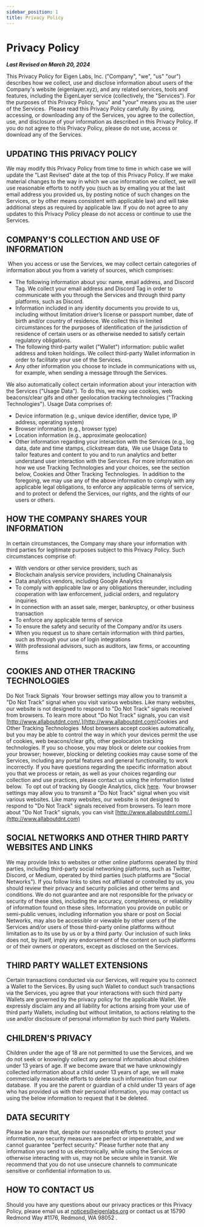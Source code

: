 ```yaml
---
sidebar_position: 1
title: Privacy Policy
---
```


# Privacy Policy

***Last Revised on March 20, 2024***

This Privacy Policy for Eigen Labs, Inc. ("Company", "we", "us" "our") describes how we collect, use and disclose information about users of the Company's website (eigenlayer.xyz), and any related services, tools and features, including the EigenLayer service (collectively, the "Services"). For the purposes of this Privacy Policy, "you" and "your" means you as the user of the Services. ​ Please read this Privacy Policy carefully. By using, accessing, or downloading any of the Services, you agree to the collection, use, and disclosure of your information as described in this Privacy Policy. If you do not agree to this Privacy Policy, please do not use, access or download any of the Services. ​

## UPDATING THIS PRIVACY POLICY

​We may modify this Privacy Policy from time to time in which case we will update the "Last Revised" date at the top of this Privacy Policy. If we make material changes to the way in which we use information we collect, we will use reasonable efforts to notify you (such as by emailing you at the last email address you provided us, by posting notice of such changes on the Services, or by other means consistent with applicable law) and will take additional steps as required by applicable law. If you do not agree to any updates to this Privacy Policy please do not access or continue to use the Services. ​

## COMPANY'S COLLECTION AND USE OF INFORMATION

​ When you access or use the Services, we may collect certain categories of information about you from a variety of sources, which comprises: ​

- The following information about you: name, email address, and Discord Tag. We collect your email address and Discord Tag in order to communicate with you through the Services and through third party platforms, such as Discord.
- Information included in any identity documents you provide to us, including without limitation driver’s license or passport number, date of birth and/or country of residence. We collect this in limited circumstances for the purposes of identification of the jurisdiction of residence of certain users or as otherwise needed to satisfy certain regulatory obligations.
- The following third-party wallet ("Wallet") information: public wallet address and token holdings. We collect third-party Wallet information in order to facilitate your use of the Services. ​
- Any other information you choose to include in communications with us, for example, when sending a message through the Services. ​ 

We also automatically collect certain information about your interaction with the Services ("Usage Data"). To do this, we may use cookies, web beacons/clear gifs and other geolocation tracking technologies ("Tracking Technologies"). Usage Data comprises of: ​
- Device information (e.g., unique device identifier, device type, IP address, operating system) ​
- Browser information (e.g., browser type) ​
- Location information (e.g., approximate geolocation) ​
- Other information regarding your interaction with the Services (e.g., log data, date and time stamps, clickstream data, ​ We use Usage Data to tailor features and content to you and to run analytics and better understand user interaction with the Services. For more information on how we use Tracking Technologies and your choices, see the section below, Cookies and Other Tracking Technologies. ​ In addition to the foregoing, we may use any of the above information to comply with any applicable legal obligations, to enforce any applicable terms of service, and to protect or defend the Services, our rights, and the rights of our users or others. ​

## HOW THE COMPANY SHARES YOUR INFORMATION

​In certain circumstances, the Company may share your information with third parties for legitimate purposes subject to this Privacy Policy. Such circumstances comprise of: ​

- With vendors or other service providers, such as ​
- Blockchain analysis service providers, including Chainanalysis ​
- Data analytics vendors, including Google Analytics ​
- To comply with applicable law or any obligations thereunder, including cooperation with law
  enforcement, judicial orders, and regulatory inquiries ​
- In connection with an asset sale, merger, bankruptcy, or other business transaction ​
- To enforce any applicable terms of service ​
- To ensure the safety and security of the Company and/or its users ​
- When you request us to share certain information with third parties, such as through your use of login integrations ​
- With professional advisors, such as auditors, law firms, or accounting firms ​

## COOKIES AND OTHER TRACKING TECHNOLOGIES

​Do Not Track Signals ​ Your browser settings may allow you to transmit a "Do Not Track" signal when you visit various websites. Like many websites, our website is not designed to respond to "Do Not Track" signals received from browsers. To learn more about "Do Not Track" signals, you can visit [http://www.allaboutdnt.com/.](http://www.allaboutdnt.com) ​ Cookies and Other Tracking Technologies ​ Most browsers accept cookies automatically, but you may be able to control the way in which your devices permit the use of cookies, web beacons/clear gifs, other geolocation tracking technologies. If you so choose, you may block or delete our cookies from your browser; however, blocking or deleting cookies may cause some of the Services, including any portal features and general functionality, to work incorrectly. If you have questions regarding the specific information about you that we process or retain, as well as your choices regarding our collection and use practices, please contact us using the information listed below. ​ To opt out of tracking by Google Analytics, click [here](https://tools.google.com/dlpage/gaoptout). ​ Your browser settings may allow you to transmit a "Do Not Track" signal when you visit various websites. Like many websites, our website is not designed to respond to "Do Not Track" signals received from browsers. To learn more about "Do Not Track" signals, you can visit [http://www.allaboutdnt.com/.](http://www.allaboutdnt.com) ​

## SOCIAL NETWORKS AND OTHER THIRD PARTY WEBSITES AND LINKS

​We may provide links to websites or other online platforms operated by third parties, including third-party social networking platforms, such as Twitter, Discord, or Medium, operated by third parties (such platforms are "Social Networks"). If you follow links to sites not affiliated or controlled by us, you should review their privacy and security policies and other terms and conditions. We do not guarantee and are not responsible for the privacy or security of these sites, including the accuracy, completeness, or reliability of information found on these sites. Information you provide on public or semi-public venues, including information you share or post on Social Networks, may also be accessible or viewable by other users of the Services and/or users of those third-party online platforms without limitation as to its use by us or by a third party. Our inclusion of such links does not, by itself, imply any endorsement of the content on such platforms or of their owners or operators, except as disclosed on the Services. ​

## THIRD PARTY WALLET EXTENSIONS

​Certain transactions conducted via our Services, will require you to connect a Wallet to the Services. By using such Wallet to conduct such transactions via the Services, you agree that your interactions with such third party Wallets are governed by the privacy policy for the applicable Wallet. We expressly disclaim any and all liability for actions arising from your use of third party Wallets, including but without limitation, to actions relating to the use and/or disclosure of personal information by such third party Wallets.

## CHILDREN'S PRIVACY

​Children under the age of 18 are not permitted to use the Services, and we do not seek or knowingly collect any personal information about children under 13 years of age. If we become aware that we have unknowingly collected information about a child under 13 years of age, we will make commercially reasonable efforts to delete such information from our database. ​ If you are the parent or guardian of a child under 13 years of age who has provided us with their personal information, you may contact us using the below information to request that it be deleted. ​

## DATA SECURITY

​Please be aware that, despite our reasonable efforts to protect your information, no security measures are perfect or impenetrable, and we cannot guarantee "perfect security." Please further note that any information you send to us electronically, while using the Services or otherwise interacting with us, may not be secure while in transit. We recommend that you do not use unsecure channels to communicate sensitive or confidential information to us. ​

## HOW TO CONTACT US

Should you have any questions about our privacy practices or this Privacy Policy, please email us at notices@eigenlabs.org or contact us at 15790 Redmond Way #1176, Redmond, WA 98052 .
